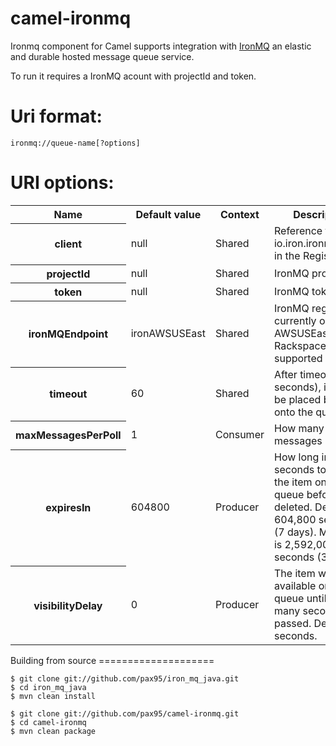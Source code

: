 camel-ironmq
============

Ironmq component for Camel supports integration with [IronMQ](http://www.iron.io/products/mq) an elastic and durable hosted message queue service.

To run it requires a IronMQ acount with projectId and token.

Uri format:
===========
	ironmq://queue-name[?options]

URI options:
============
<table>
  <tr>
    <th>Name</th>
    <th>Default value</th>
    <th>Context</th>
    <th>Description</th>
  </tr>
  <tr>
    <th>client</th>
    <td>null</td>
    <td>Shared</td>
    <td>Reference to a io.iron.ironmq.Client in the Registry.</td>
  </tr>
  <tr>
    <th>projectId</th>
    <td>null</td>
    <td>Shared</td>
    <td>IronMQ projectid</td>
  </tr>
  <tr>
    <th>token</th>
    <td>null</td>
    <td>Shared</td>
    <td>IronMQ token</td>
  </tr>
  <tr>
    <th>ironMQEndpoint</th>
    <td>ironAWSUSEast</td>
    <td>Shared</td>
    <td>IronMQ region - currently only AWSUSEast and Rackspace are supported</td>
  </tr>
  <tr>
    <th>timeout</th>
    <td>60</td>
    <td>Shared</td>
    <td>After timeout (in seconds), item will be placed back onto the queue</td>
  </tr>
  <tr>
    <th>maxMessagesPerPoll</th>
    <td>1</td>
    <td>Consumer</td>
    <td>How many messages pr. poll</td>
  </tr>
  <tr>
    <th>expiresIn</th>
    <td>604800</td>
    <td>Producer</td>
    <td> How long in seconds to keep the item on the queue before it is deleted. Default is 604,800 seconds (7 days). Maximum is 2,592,000 seconds (30 days).</td>
  </tr>
    <tr>
    <th>visibilityDelay</th>
    <td>0</td>
    <td>Producer</td>
    <td>The item will not be available on the queue until this many seconds have passed. Default is 0 seconds.</td>
  </tr>

</table>
Building from source
====================

	$ git clone git://github.com/pax95/iron_mq_java.git
	$ cd iron_mq_java
	$ mvn clean install
	
	$ git clone git://github.com/pax95/camel-ironmq.git
	$ cd camel-ironmq
	$ mvn clean package

	
  

